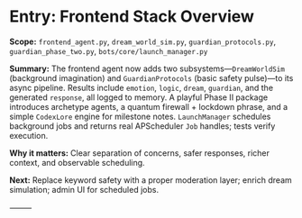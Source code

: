 # Entry: Frontend Stack Overview

**Scope:** `frontend_agent.py`, `dream_world_sim.py`, `guardian_protocols.py`, `guardian_phase_two.py`, `bots/core/launch_manager.py`

**Summary:** The frontend agent now adds two subsystems—`DreamWorldSim` (background imagination) and `GuardianProtocols` (basic safety pulse)—to its async pipeline. Results include `emotion`, `logic`, `dream`, `guardian`, and the generated `response`, all logged to memory. A playful Phase II package introduces archetype agents, a quantum firewall + lockdown phrase, and a simple `CodexLore` engine for milestone notes. `LaunchManager` schedules background jobs and returns real APScheduler `Job` handles; tests verify execution.

**Why it matters:** Clear separation of concerns, safer responses, richer context, and observable scheduling.

**Next:** Replace keyword safety with a proper moderation layer; enrich dream simulation; admin UI for scheduled jobs.

⸻
